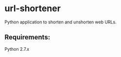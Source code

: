 # url-shortener
Python application to shorten and unshorten web URLs.

## Requirements:
Python 2.7.x
